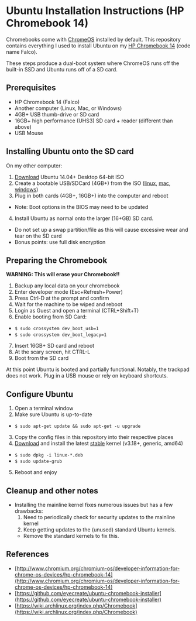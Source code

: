 # Ubuntu Installation Instructions (HP Chromebook 14)

Chromebooks come with [ChromeOS](http://en.wikipedia.org/wiki/Chrome_OS) installed by default. This repository contains everything I used to install Ubuntu on my [HP Chromebook 14](http://www.google.com/intl/en/chrome/devices/hp-chromebook-14/) (code name Falco).

These steps produce a dual-boot system where ChromeOS runs off the built-in SSD and Ubuntu runs off of a SD card.

## Prerequisites

* HP Chromebook 14 (Falco)
* Another computer (Linux, Mac, or Windows)
* 4GB+ USB thumb-drive or SD card
* 16GB+ high performance (UHS3) SD card + reader (different than above)
* USB Mouse

## Installing Ubuntu onto the SD card

On my other computer:

1. [Download](http://www.ubuntu.com/download/desktop) Ubuntu 14.04+ Desktop 64-bit ISO
2. Create a bootable USB/SDCard (4GB+) from the ISO ([linux](http://www.ubuntu.com/download/desktop/create-a-usb-stick-on-ubuntu), [mac](http://www.ubuntu.com/download/desktop/create-a-usb-stick-on-mac-osx), [windows](http://www.ubuntu.com/download/desktop/create-a-usb-stick-on-windows))
3. Plug in both cards (4GB+, 16GB+) into the computer and reboot
  * Note: Boot options in the BIOS may need to be updated
4. Install Ubuntu as normal onto the larger (16+GB) SD card.
  * Do not set up a swap partition/file as this will cause excessive
    wear and tear on the SD card
  * Bonus points: use full disk encryption

## Preparing the Chromebook

**WARNING: This will erase your Chromebook!!**

1. Backup any local data on your chromebook
2. Enter developer mode (Esc+Refresh+Power)
3. Press Ctrl-D at the prompt and confirm
4. Wait for the machine to be wiped and reboot
5. Login as Guest and open a terminal (CTRL+Shift+T)
6. Enable booting from SD Card:
  * `$ sudo crossystem dev_boot_usb=1`
  * `$ sudo crossystem dev_boot_legacy=1`
7. Insert 16GB+ SD card and reboot
8. At the scary screen, hit CTRL-L
9. Boot from the SD card

At this point Ubuntu is booted and partially functional. Notably, the trackpad does not work. Plug in a USB mouse or rely on keyboard shortcuts.

## Configure Ubuntu

1. Open a terminal window
2. Make sure Ubuntu is up-to-date
  * `$ sudo apt-get update && sudo apt-get -u upgrade`
3. Copy the config files in this repository into their respective places
4. [Download](http://kernel.ubuntu.com/~kernel-ppa/mainline/) and install the latest [stable](http://www.kernel.org) kernel (v3.18+, generic, amd64)
  * `$ sudo dpkg -i linux-*.deb`
  * `$ sudo update-grub`
5. Reboot and enjoy

## Cleanup and other notes
* Installing the mainline kernel fixes numerous issues but has a few drawbacks:
  1. Need to periodically check for security updates to the mainline
     kernel
  2. Keep getting updates to the (unused) standard Ubuntu kernels.
    * Remove the standard kernels to fix this.

## References
* [http://www.chromium.org/chromium-os/developer-information-for-chrome-os-devices/hp-chromebook-14](http://www.chromium.org/chromium-os/developer-information-for-chrome-os-devices/hp-chromebook-14)
* [https://github.com/eyecreate/ubuntu-chromebook-installer](https://github.com/eyecreate/ubuntu-chromebook-installer)
* [https://wiki.archlinux.org/index.php/Chromebook](https://wiki.archlinux.org/index.php/Chromebook)
